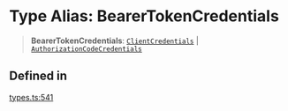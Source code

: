 # Type Alias: BearerTokenCredentials

> **BearerTokenCredentials**: [`ClientCredentials`](/docs/packages/SDK/interfaces/ClientCredentials.md) \| [`AuthorizationCodeCredentials`](/docs/packages/SDK/interfaces/AuthorizationCodeCredentials.md)

## Defined in

[types.ts:541](https://github.com/monerium/js-monorepo/blob/main/packages/sdk/src/types.ts#L541)
